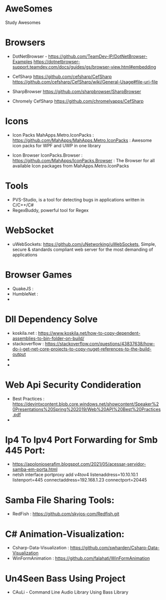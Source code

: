 # AweSomes
Study Awesomes

# Browsers

- DotNetBrowser  - 
    https://github.com/TeamDev-IP/DotNetBrowser-Examples 
    https://dotnetbrowser-support.teamdev.com/docs/guides/gs/browser-view.html#embedding

- CefSharp 
    https://github.com/cefsharp/CefSharp
    https://github.com/cefsharp/CefSharp/wiki/General-Usage#file-uri-file
    
- SharpBrowser 
    https://github.com/sharpbrowser/SharpBrowser
    
- Chromely CefSharp
    https://github.com/chromelyapps/CefSharp
  
  
# Icons

- Icon Packs
    MahApps.Metro.IconPacks : https://github.com/MahApps/MahApps.Metro.IconPacks : Awesome icon packs for WPF and UWP in one library
    
- Icon Browser
    IconPacks.Browser : https://github.com/MahApps/IconPacks.Browser : The Browser for all available Icon packages from MahApps.Metro.IconPacks
    
# Tools

  - PVS-Studio, is a tool for detecting bugs in applications written in C/C++/C#
  - RegexBuddy, powerful tool for Regex 

# WebSocket
  - uWebSockets: https://github.com/uNetworking/uWebSockets,  Simple, secure & standards compliant web server for the most demanding of applications

# Browser Games
  - QuakeJS : 
  - HumbleNet :
  - 

# Dll Dependency Solve
  - koskila.net : https://www.koskila.net/how-to-copy-dependent-assemblies-to-bin-folder-on-build/
  - stackoverflow : https://stackoverflow.com/questions/43837638/how-do-i-get-net-core-projects-to-copy-nuget-references-to-the-build-output
  - 
  - 

# Web Api Security Condideration
  - Best Practices : https://devintxcontent.blob.core.windows.net/showcontent/Speaker%20Presentations%20Spring%202019/Web%20API%20Best%20Practices.pdf
  - 

# Ip4 To Ipv4 Port Forwarding for Smb 445 Port:
  - https://apolonioserafim.blogspot.com/2021/05/acessar-servidor-samba-em-porta.html
  - netsh interface portproxy add v4tov4 listenaddress=10.10.10.1 listenport=445 connectaddress=192.168.1.23 connectport=20445
  
# Samba File Sharing Tools:
  - RedFish  :  https://github.com/skyjos-com/Redfish.git

# C# Animation-Visualization: 
  - Csharp-Data-Visualization  :  https://github.com/swharden/Csharp-Data-Visualization
  - WinFormAnimation  :  https://github.com/falahati/WinFormAnimation
  
# Un4Seen Bass Using Project
  - CAuLi - Command Line Audio Library Using Bass Library
  
